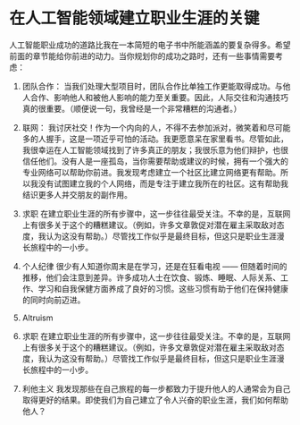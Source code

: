 #  在人工智能领域建立职业生涯的关键

人工智能职业成功的道路比我在一本简短的电子书中所能涵盖的要复杂得多。希望前面的章节能给你前进的动力。当你规划你的成功之路时，还有一些事情需要考虑：

1. 团队合作：
当我们处理大型项目时，团队合作比单独工作更能取得成功。与他人合作、影响他人和被他人影响的能力至关重要。因此，人际交往和沟通技巧真的很重要。（顺便说一句，我曾经是一个非常糟糕的沟通者。）

2. 联网：
我讨厌社交！作为一个内向的人，不得不去参加派对，微笑着和尽可能多的人握手，这是一项近乎可怕的活动。我更愿意呆在家里看书。尽管如此，我很幸运在人工智能领域找到了许多真正的朋友；我很乐意为他们辩护，也很信任他们。没有人是一座孤岛，当你需要帮助或建议的时候，拥有一个强大的专业网络可以帮助你前进。我发现考虑建立一个社区比建立网络更有帮助。所以我没有试图建立我的个人网络，而是专注于建立我所在的社区。这有帮助我结识更多人并交朋友的副作用。

3. 求职
在建立职业生涯的所有步骤中，这一步往往最受关注。不幸的是，互联网上有很多关于这个的糟糕建议。（例如，许多文章敦促对潜在雇主采取敌对态度，我认为这没有帮助。）尽管找工作似乎是最终目标，但这只是职业生涯漫长旅程中的一小步。

4. 个人纪律
很少有人知道你周末是在学习，还是在狂看电视 —— 但随着时间的推移，他们会注意到差异。许多成功人士在饮食、锻炼、睡眠、人际关系、工作、学习和自我保健方面养成了良好的习惯。这些习惯有助于他们在保持健康的同时向前迈进。


5. Altruism
3. 求职
在建立职业生涯的所有步骤中，这一步往往最受关注。不幸的是，互联网上有很多关于这个的糟糕建议。（例如，许多文章敦促对潜在雇主采取敌对态度，我认为这没有帮助。）尽管找工作似乎是最终目标，但这只是职业生涯漫长旅程中的一小步。

5. 利他主义
我发现那些在自己旅程的每一步都致力于提升他人的人通常会为自己取得更好的结果。即使我们为自己建立了令人兴奋的职业生涯，我们如何帮助他人？